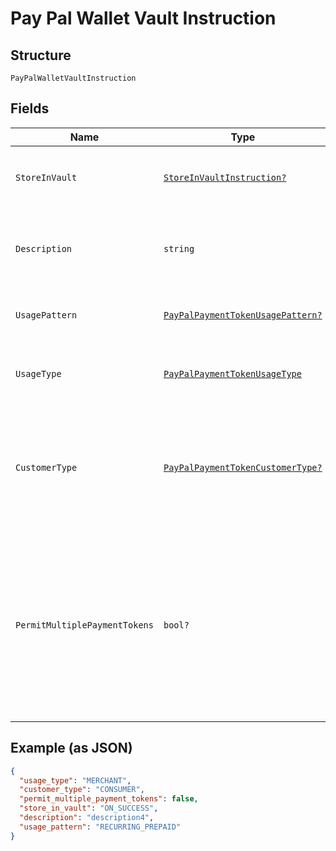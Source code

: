 
# Pay Pal Wallet Vault Instruction

## Structure

`PayPalWalletVaultInstruction`

## Fields

| Name | Type | Tags | Description |
|  --- | --- | --- | --- |
| `StoreInVault` | [`StoreInVaultInstruction?`](../../doc/models/store-in-vault-instruction.md) | Optional | Defines how and when the payment source gets vaulted.<br>**Constraints**: *Minimum Length*: `1`, *Maximum Length*: `255`, *Pattern*: `^[0-9A-Z_]+$` |
| `Description` | `string` | Optional | The description displayed to PayPal consumer on the approval flow for PayPal, as well as on the PayPal payment token management experience on PayPal.com.<br>**Constraints**: *Minimum Length*: `1`, *Maximum Length*: `128` |
| `UsagePattern` | [`PayPalPaymentTokenUsagePattern?`](../../doc/models/pay-pal-payment-token-usage-pattern.md) | Optional | Expected business/pricing model for the billing agreement.<br>**Constraints**: *Minimum Length*: `1`, *Maximum Length*: `30` |
| `UsageType` | [`PayPalPaymentTokenUsageType`](../../doc/models/pay-pal-payment-token-usage-type.md) | Required | The usage type associated with the PayPal payment token.<br>**Constraints**: *Minimum Length*: `1`, *Maximum Length*: `255`, *Pattern*: `^[0-9A-Z_]+$` |
| `CustomerType` | [`PayPalPaymentTokenCustomerType?`](../../doc/models/pay-pal-payment-token-customer-type.md) | Optional | The customer type associated with the PayPal payment token. This is to indicate whether the customer acting on the merchant / platform is either a business or a consumer.<br>**Default**: `PayPalPaymentTokenCustomerType.CONSUMER`<br>**Constraints**: *Minimum Length*: `1`, *Maximum Length*: `255`, *Pattern*: `^[0-9A-Z_]+$` |
| `PermitMultiplePaymentTokens` | `bool?` | Optional | Create multiple payment tokens for the same payer, merchant/platform combination. Use this when the customer has not logged in at merchant/platform. The payment token thus generated, can then also be used to create the customer account at merchant/platform. Use this also when multiple payment tokens are required for the same payer, different customer at merchant/platform. This helps to identify customers distinctly even though they may share the same PayPal account. This only applies to PayPal payment source.<br>**Default**: `false` |

## Example (as JSON)

```json
{
  "usage_type": "MERCHANT",
  "customer_type": "CONSUMER",
  "permit_multiple_payment_tokens": false,
  "store_in_vault": "ON_SUCCESS",
  "description": "description4",
  "usage_pattern": "RECURRING_PREPAID"
}
```

